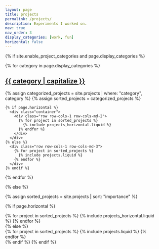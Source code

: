 ```yaml
---
layout: page
title: projects
permalink: /projects/
description: Experiments I worked on.
nav: true
nav_order: 3
display_categories: [work, fun]
horizontal: false
---
```


<!-- pages/projects.md -->
<div class="projects">

{% if site.enable_project_categories and page.display_categories %}
  <!-- Display categorized projects -->
  {% for category in page.display_categories %}
    <a id="{{ category }}" href=".#{{ category }}">
      <h2 class="category">{{ category | capitalize }}</h2>
    </a>
    {% assign categorized_projects = site.projects | where: "category", category %}
    {% assign sorted_projects = categorized_projects %}

    {% if page.horizontal %}
      <div class="container">
        <div class="row row-cols-1 row-cols-md-2">
          {% for project in sorted_projects %}
            {% include projects_horizontal.liquid %}
          {% endfor %}
        </div>
      </div>
    {% else %}
      <div class="row row-cols-1 row-cols-md-3">
        {% for project in sorted_projects %}
          {% include projects.liquid %}
        {% endfor %}
      </div>
    {% endif %}
  {% endfor %}

{% else %}
  <!-- Display projects without categories -->
  {% assign sorted_projects = site.projects | sort: "importance" %}

  {% if page.horizontal %}
    <div class="container">
      <div class="row row-cols-1 row-cols-md-2">
        {% for project in sorted_projects %}
          {% include projects_horizontal.liquid %}
        {% endfor %}
      </div>
    </div>
  {% else %}
    <div class="row row-cols-1 row-cols-md-3">
      {% for project in sorted_projects %}
        {% include projects.liquid %}
      {% endfor %}
    </div>
  {% endif %}
{% endif %}

</div>

